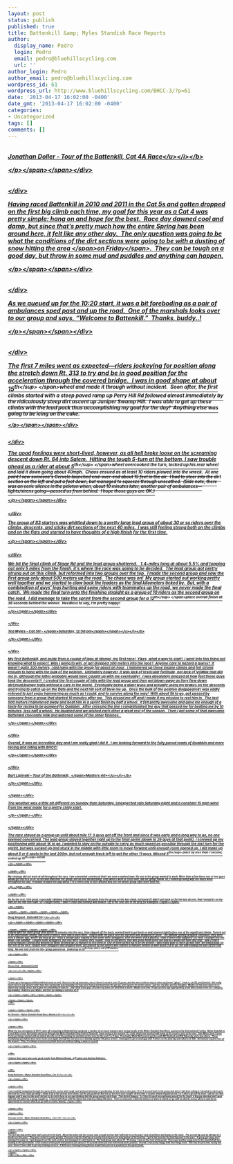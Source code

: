 ```yaml
---
layout: post
status: publish
published: true
title: Battenkill &amp; Myles Standish Race Reports
author:
  display_name: Pedro
  login: Pedro
  email: pedro@bluehillscycling.com
  url: ''
author_login: Pedro
author_email: pedro@bluehillscycling.com
wordpress_id: 61
wordpress_url: http://www.bluehillscycling.com/BHCC-3/?p=61
date: '2013-04-17 16:02:00 -0400'
date_gmt: '2013-04-17 16:02:00 -0400'
categories:
- Uncategorized
tags: []
comments: []
---
```

<div>
<div>
<div>
<div>
<br>
<div><span><span><b><i><u>Jonathan Doller - Tour of the Battenkill, Cat 4A Race<&#47;u><&#47;i><&#47;b>
<p><&#47;p><&#47;span><&#47;span><&#47;div></p>
<div><br><&#47;div></p>
<div><span><span>Having raced Battenkill in 2010 and 2011 in the Cat 5s and gotten dropped on the first big climb each time, my goal for this year as a Cat 4 was pretty simple: hang on and hope for the best.&nbsp; Race day dawned cool and damp, but since that&rsquo;s pretty much how the entire Spring has been around here, it felt like any other day.&nbsp; The only question was going to be what the conditions of the dirt sections were going to be with a dusting of snow hitting the area<span>&nbsp;<&#47;span><span>on Friday<&#47;span>.&nbsp; They can be tough on a good day, but throw in some mud and puddles and anything can happen.
<p><&#47;p><&#47;span><&#47;span><&#47;div></p>
<div><br><&#47;div></p>
<div><span><span>As we queued up for the 10:20 start, it was a bit foreboding as a pair of ambulances sped past and up the road.&nbsp; One of the marshals looks over to our group and says, &ldquo;Welcome to Battenkill.&rdquo;&nbsp; Thanks, buddy..!
<p><&#47;p><&#47;span><&#47;span><&#47;div></p>
<div><br><&#47;div></p>
<div><span><span>The first 7 miles went as expected&mdash;riders jockeying for position along the stretch down Rt. 313 to try and be in good position for the acceleration through the covered bridge.&nbsp; I was in good shape at about 15<sup>th<&#47;sup><span>&nbsp;<&#47;span>wheel and made it through without incident.&nbsp; Soon after, the first climbs started with a steep paved ramp up Perry Hill Rd followed almost immediately by the ridiculously steep dirt ascent up Juniper Swamp Hill.&nbsp; I was able to get up these climbs with the lead pack thus accomplishing my goal for the day!&nbsp; Anything else was going to be icing on the cake.
<p><&#47;p><&#47;span><&#47;span><&#47;div></p>
<div><br><&#47;div></p>
<div><span><span>The good feelings were short-lived, however, as all hell broke loose on the screaming descent down Rt. 64 into Salem.&nbsp; Hitting the tough S-turn at the bottom, I saw trouble ahead as a rider at about 5<sup>th<&#47;sup><span>&nbsp;<&#47;span>wheel overcooked the turn, locked up his rear wheel and laid it down going about 40mph.&nbsp; Chaos ensued as at least 10 riders plowed into the wreck.&nbsp; At one point I saw someone&rsquo;s Cervelo launched end-over-end about 15 feet in the air.&nbsp; I had to steer into the dirt section on the left and put a foot down, but managed to squeeze through unscathed.&nbsp; (Side note, there was an eerie silence in the peloton when, about 10 minutes later, another pair of ambulances&mdash;lights&#47;sirens going&mdash;passed us from behind.&nbsp; I hope those guys are OK.)
<p><&#47;p><&#47;span><&#47;span><&#47;div></p>
<div><br><&#47;div></p>
<div><span><span>The group of 83 starters was whittled down to a pretty large lead group of about 30 or so riders over the climbs, descents, and sticky dirt sections of the next 40 miles.&nbsp; I was still feeling strong both on the climbs and on the flats and started to have thoughts of a high finish for the first time.
<p><&#47;p><&#47;span><&#47;span><&#47;div></p>
<div><br><&#47;div></p>
<div><span><span>We hit the final climb of Stage Rd and the lead group shattered.&nbsp;&nbsp; 1.4-miles long at about 5.5% and topping out only 5 miles from the finish, it&rsquo;s where the race was going to be decided.&nbsp; The lead group got pretty strung out on this climb, but reformed into two groups over the top.&nbsp; I made the second group and saw the first group only about 500 meters up the road.&nbsp; The chase was on!&nbsp; My group started out working pretty well together and we started to claw back the leaders as the final kilometers ticked by.&nbsp; But, with a combination of guys&rsquo; legs hurting and some riders with teammates up the road, we never made the final catch.&nbsp; We made the final turn onto the finishing straight as a group of 10 riders as the second group on the road.&nbsp; I did manage to take the sprint from the second group for a 12<sup>th<&#47;sup><span>&nbsp;<&#47;span>place overall finish at 36 seconds behind the winner.&nbsp; Needless to say, I&rsquo;m pretty happy!
<p><&#47;p><&#47;span><&#47;span><&#47;div></p>
<div><br><&#47;div></p>
<div><span><b><i><u>Ted Myles - Cat 5H -<span>&nbsp;<span><&#47;span><span>Saturday, 12:50 pm<&#47;span><&#47;span><&#47;u><&#47;i><&#47;b>
<p><&#47;p><&#47;span><&#47;div></p>
<div><br><&#47;div></p>
<div><span><span>My first Battenkill, and aside from a couple of laps at Wompi, my first race!&nbsp; Yikes, what a way to start!&nbsp; I went into this thing not knowing what to expect. Was I going to win, or get dropped 300 meters into the race?&nbsp; Anyone care to hazard a guess?&nbsp; It wasn't quite 300 meters, I did hang with the group for about an hour.&nbsp; I hammered up those insane climbs and felt strong enough to hang with the bulk of the peloton.&nbsp; Ultimately however, it was lack of testicular fortitude, not lack of VOMax that did me in, although the latter probably would have caught up with me eventually!&nbsp; &nbsp;I was absolutely amazed at how fast those guys took the descents!!!&nbsp; I crested the first couple of hills with the lead group and then got blown away as they flew down dirt&#47;mud&#47;bumpy trails without a care in the world.&nbsp; Eventually being a giant wuss and actually using my brakes on the descents and trying to catch up on the flats and the next hill sort of blew me up.&nbsp; Once the bulk of the peloton disappeared I was oddly relieved to just enjoy hammering as much as I could, and to survive along the way!&nbsp; With about 5k to go, got passed by someone from a group that started 10 minutes after me.&nbsp; This pissed me off and I made it my mission to reel him in.&nbsp; The last 500 meters I hammered away and beat him in a sprint finish by half a wheel.&nbsp; It felt pretty awesome and gave me enough of a taste for racing to be pumped for Quabbin.&nbsp; After crossing the line I congratulated the guy that passed me for beating me by 10 minutes, less half a wheel.&nbsp; He laughed and we wished each other a great rest of the season.&nbsp; Then I got some of that awesome Battenkill chocolate milk and watched some of the other finishes. &nbsp;
<p><&#47;p><&#47;span><&#47;span><&#47;div></p>
<div><br><&#47;div></p>
<div><span><span>Overall, it was an incredible day and I am really glad I did it.&nbsp; I am looking forward to the fully paved roads of Quabbin and more racing and riding with BHCC!
<p><&#47;p><&#47;span><&#47;span><&#47;div></p>
<div><br><&#47;div></p>
<div><span><b><i><u>Bart Lipinski &ndash; Tour of the Battenkill,<span>&nbsp; <&#47;span>Masters 40+<&#47;u><&#47;i><&#47;b>
<p><&#47;p><&#47;span><&#47;div></p>
<div><span><br><&#47;span><&#47;div></p>
<div><span>The weather was a little bit different on Sunday than Saturday. Unexpected rain Saturday night and a constant 15 mph wind from the west made for a pretty chilly start.
<p><&#47;p><&#47;span><&#47;div></p>
<div><span><br><&#47;span><&#47;div></p>
<div><span>The race stayed as a group up until about mile 17. 3 guys got off the front and since it was early and a long way to go, no one seemed concerned. The lead group stayed together right up to the final sprint (down to 29 guys at that point). I screwed up my positioning with about 1K to go. I wanted to stay on the outside to carry as much speed as possible through the last turn for the sprint, but was sucked up and stuck in the middle with little room to move forward until enough room opened up. I did make up about 5 or 6 spots in the last 200m, but not enough track left to get the other 11 guys. Missed 5<sup>th<&#47;sup> place by less than 1 second, ended up 15<sup>th<&#47;sup> overall.
<p><&#47;p><&#47;span><&#47;div></p>
<div><span><br><&#47;span><&#47;div></p>
<div><span>My strategy did not work at all throughout the race. I am somewhat convinced that I am now a marked man. No one in the group wanted to work. More than a few times one or two guys would get out to a 20 or 30 second lead over the group, but no one did anything. Only when I went to cross over, did the group follow. So, I ended up doing way too much work throughout the day. Probably bridged the gap about 5 to 6 times only to turn around and see the whole group right there with me.
<p><&#47;p><&#47;span><&#47;div></p>
<div><span><br><&#47;span><&#47;div></p>
<div>
<span><span><span>As for the rest, I felt great, especially climbing (I did fall back about 50 yards from the group on the last climb, but knew if I didn't get back on for the last decent, that I would be on my own for the ride into town. So I caught them). I didn't crash and nothing was broken. Off to the next one in the prep for Killington.<&#47;span><&#47;span>
<p><&#47;p><&#47;span><br><span><span><span><br><&#47;span><&#47;span><&#47;span><span><span><span><&#47;span><&#47;span><&#47;span><br>
<div><span><span><span><span><b><i><u>Doug Shepard - Battenkill 50+<&#47;u><&#47;i><&#47;b>
<p><&#47;p><&#47;span><&#47;span><&#47;span><&#47;span><&#47;div></p>
<div><span><span><span><span><br><&#47;span><&#47;span><&#47;span><&#47;span><&#47;div><br />
<span><span><span>
<div><span>Stayed with the main group until about 38 minutes into the race, then slipped off the back, worked hard to get back on and rejoined right before one of the significant climbs. Turned out to be unfortunate timing, had burnt a match, then had to burn more.&nbsp;&nbsp;Stayed with the pack over the top then was dropped for good.&nbsp;&nbsp;The familiar getting dropped confusion, they were here a minute ago, where did they all go?&nbsp;&nbsp;Kept a steady pace hoping to join some other stragglers, then the wheel truck passed, I hate it when that happens!&nbsp;Oh, well, I thought lets see what I can salvage.&nbsp;&nbsp;Caught some stragglers, but they were cooked, they couldn't stay on my wheel, that was good moral boost but bad as I would not have any help.&nbsp;&nbsp;Saw 2 riders several minutes ahead and worked for what seemed like 20 minutes to reel them in. One of them turned out to be my brother, I was really glad to catch up with him!, we traded pulls for the rest of the race, caught more stragglers and dropped them, got passed by the juniors who started 10 minutes behind us with about 25k to go, not bad holding the kids off for that long.&nbsp;&nbsp;No one else from the 50+ group passed us.&nbsp;&nbsp;Ended up in 50<sup>th<&#47;sup>&nbsp;place, out of 78 starters.
<p><&#47;p><&#47;span><&#47;div></p>
<div><span><br><&#47;span><&#47;div></p>
<div><span><b><i><u>Steven Fish &ndash; Battenkill Cat 5D
<p><&#47;p><&#47;u><&#47;i><&#47;b><&#47;span><&#47;div></p>
<div><span><br><&#47;span><&#47;div></p>
<div><span>I'll own up to having raced Battenkill last week as well. &nbsp;Raced is a bit of misnomer, since I haven't raced in over 25 years, and this was a helluva way to relive my former "glory." &nbsp;I rode it, cat 5D, and finished. &nbsp;Not really much more to say about it other than the countryside was beautiful, my legs were heavy and dead from the get-go, and I spent a lot of time alone...just me, my bike, and my thoughts. &nbsp;Maybe not the best choice to re-launch my racing career, but it gave me something to train for...and I beat a few guys 20 years my junior, for what that's worth. &nbsp;Maybe next time I'll sign up more age appropriately (rode with friends in the 35+ category, big mistake). &nbsp;Kudos to you, Myles, and Dorr for making a real race of it!<span>
<p><&#47;p><&#47;span><&#47;span><&#47;div><&#47;span><&#47;span><&#47;span><br><span><span><span><br><&#47;span><&#47;span><&#47;span><br />
<&#47;div></p>
<div><span><span><span><br><&#47;span><&#47;span><&#47;span><&#47;div></p>
<div><span><b><i><u>Ari Shocket &ndash; Myles Standish Road Race, Masters 35+<&#47;u><&#47;i><&#47;b>
<p><&#47;p><&#47;span><&#47;div></p>
<div><span><br><&#47;span><&#47;div></p>
<div><span><span>While the&nbsp;true strongmen of BHCC were off competing in Battenkill last weekend, a number of us&nbsp;lesser humans were racing locally at the Myles Standish Road Race, sponsored by International Cycling. &nbsp;Myles Standish is a neat little course that twists and turns through the Myles&nbsp;Standish State Park in Plymouth. I was racing in the masters 35+ field, which was stocked with many of the usual ex pros of the area. &nbsp;Sam Morse from Corner Cycle got things started with an attack directly out of the parking lot and that set the tone for the next 2 or 3 laps. &nbsp;Eventually, Mark McCormack got free with Bill Shattuck and Bill Yabroudy and a few others. &nbsp;These breakaway specialists were never to be seen again and left the rest of us on a Sunday spin for 7th place at best. &nbsp;I managed to get a small gap with 4 others on the final lap and rolled in at 10th. &nbsp;Not bad for my first race of the season... Plus, it's&nbsp;always a success to finish that race without taking a swim in a pond!
<p><&#47;p><&#47;span><&#47;span><&#47;div></p>
<div><br><&#47;div></p>
<div><span><span>I believe there were also&nbsp;some good results from Michael Roman, Jeff Lydon and Andrew Rothstein. &nbsp;
<p><&#47;p><&#47;span><&#47;span><&#47;div></p>
<div><br><&#47;div></p>
<div><span><b><i><u>Andy Rothstein &ndash; Myles Standish Road Race, Cat. 4<&#47;u><&#47;i><&#47;b>
<p><&#47;p><&#47;span><&#47;div></p>
<div><span><br><&#47;span><&#47;div></p>
<div><span>I successfully navigated through the parts of the course with rough road and paid attention to positioning. At one time a rider got a 10 or 15 second lead on the group and since I had been sitting in I decided to catch up to him and see if we could get away. I made it up to him and we were alone, but the group did not like that so we were soon caught. At that time a counter attack happened and 2 or 3 others got off the front. I did not see that happen until it was too late and I did not try to catch them on my own thinking that the group would catch them.&nbsp; That did not happen.&nbsp; So I then focused on positioning myself for the finish. A big guy attacked and I went with him. He faded as a group caught us.&nbsp; I stayed with them until the finish and ended up taking 8th place.&nbsp; There is obviously a delicate balance of when to attack (or go with an attack) versus when to wait for an opportunity to counter attack (or go with a counter attack).&nbsp;<&#47;span><&#47;div></p>
<div><span><br><&#47;span><&#47;div></p>
<div><span><&#47;span><&#47;div></p>
<div><span><b><i><u>Thomas Curtin - Myles Standish Road Race, &nbsp;Cat 5 35+<&#47;u><&#47;i><&#47;b>
<p><&#47;p><&#47;span><&#47;div></p>
<div><span><br><&#47;span><&#47;div><br />
<span> <&#47;span><br>
<div><span>The first lap was pretty tame and I just sat in the back. &nbsp;About two miles into the course was a rough section that I will refer to as the pave' (lots of potholes and bumps in the road). &nbsp; The second lap saw an attempt at a break over the pave'. &nbsp;They were reeled in pretty quickly, &nbsp;Everyone took the third lap at a pretty leisurely pace in anticipation of the final lap. &nbsp;I got to the front for the final lap prior to the pave'. &nbsp;A group got away and I managed to jump on. &nbsp;I got dropped over the next section, but managed to catch back on. &nbsp;The lead group was about 12 - 15 strong. &nbsp;I was on the rivet at this point. &nbsp;There was another surge prior to the downhill left turn leading to the sprint finish. &nbsp;I lost contact at this point and finished solo about 5-10 seconds down but was well ahead of the peloton. &nbsp;Overall, I was pretty happy with how things went. &nbsp;This was the first time racing this year- haven't been able to get any training races in. &nbsp;A little more training&#47;racing fitness would have put me in position for the sprint finish.<span>
<p><&#47;p><&#47;span><&#47;span><&#47;div><br />
<span><&#47;span><br />
<&#47;div><&#47;div><&#47;div><&#47;div></p>
